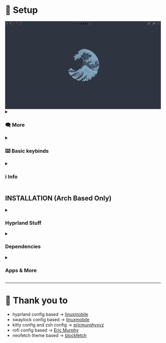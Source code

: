 
# 💠 Setup

<img align="center" src="https://github.com/ashie74/wallpapers/blob/main/Screenshot/wall.png">

<details>
  
<summary><h3>🗨️ More</h3></summary>

<img align="center" src="https://github.com/ashie74/wallpapers/blob/main/Screenshot/tilles.png">

<img align="center" src="https://github.com/ashie74/wallpapers/blob/main/Screenshot/flode.png">

<img align="center" src="https://github.com/ashie74/wallpapers/blob/main/Screenshot/notific.png">

</details>


<details>

<summary><h3>⌨️ Basic keybinds</h3></summary>

- open terminal (kitty): **SUPER + ENTER**
- eixt to login manager (ly): **CTRL + SHIFT + Q** 
- close active window: **ALT + Q**
- toggle to float and tile: **ALT + W**
- open file manager (nemo): **SUPER + E**
- open launcher (rofi): **SUPER + D** 

---

_More Keybins in ~/.config/hypr/keybinds.conf_

</details>

<details>

<summary><h3>ℹ️ Info</h3></summary>

- Operating System: **EndeavourOS** 🪐
- Window Manager: **Hyprland** 🎨
- Status Bar: **Hyprpanel** 🚥
- Terminal: **kitty** 🐱
- Launcher: **rofi** 🚀
- Browser: **Zen Browser** (with BetterFox) 🦊
- File Manager: **nemo** 🗃️
- Image Viewer: **viewnior** 🖼️
- Video Player: **mpv** 🎬
- Lockscreen: **Swaylock** 🔒
- Fonts: **JetBrains Mono Nerd Font** 🔠

</details>

## INSTALLATION (Arch Based Only)

<div align="left">

<details>
  
<summary><h3>Hyprland Stuff</h3></summary>

- _Installation using paru and pacman_
```sh
sudo pacman -S paru
```

```sh
sudo pacman -S xdg-desktop-portal-hyprland hyprpicker hyprpaper
```
```sh
paru -S ags-hyprpanel-git hyprshot-git
```

</details>

<details>
<summary><h3>Dependencies</h3></summary>

- _For nerd-fonts enter 42 ttf-jetbrains-mono-nerd_ 
- _systemctl enable ly.service (enable Login Manager)_
- _move ly folder to /etc/ly/_

```sh
sudo pacman -S nwg-look ly zsh man exa git polkit-kde-agent playerctl qt5-wayland qt6-wayland wtype nerd-fonts noto-fonts-emoji cliphist ark brightnessctl
```

</details>

<details>
<summary><h3>Apps & More</h3></summary>

- _install [LazyVim](https://www.lazyvim.org/installation) (neovim config)_

```sh
sudo pacman -S neofetch htop mpv neovim viewnior nemo
```
```sh
paru -S rofi-lbonn-wayland rofi-emoji-git zen-browser-bin vscodium-bin
```

## Optional Apps

- _obsidian setup [CLICK HERE](https://github.com/ashie74/obsidian-dotfile)_
- _brother-hl1118 package is for brother printer_

```sh
sudo pacman -S obsidian cups cups-pdf print-manager spotify-launcher steam thunderbird
```
```sh
paru -S brother-hl1118 
```

## Theme Base

- _how to change papirus folder color [CLICK HERE](https://github.com/catppuccin/papirus-folders)_ 

```sh
paru -S catppuccin-gtk-theme-mocha papirus-icon-theme papirus-folder-catppuccin-git swaylock-effects-git
```

### Pipewire
```sh
sudo pacman -S pipewire pipewire-alsa pipewire-audio pipewire-pulse pipewire-jack wireplumber gst-plugin-pipewire pavucontrol
```

</details>

</div>

<div align="left">

---

# 🩷 Thank you to 
- hyprland config based -> [linuxmobile](https://github.com/linuxmobile/hyprland-dots)
- swaylock config based -> [linuxmobile](https://github.com/linuxmobile/hyprland-dots/blob/Sakura/.config/swaylock/config)
- kitty config and zsh config -> [ericmurphyxyz](https://github.com/ericmurphyxyz/dotfiles)
- rofi config based -> [Eric Murphy](https://www.youtube.com/watch?v=v8w1i3wAKiw&t=154s)
- neofetch theme based -> [blockfetch](https://github.com/chick2d/neofetch-themes/blob/main/small/blockfetch.conf)
